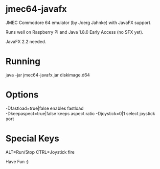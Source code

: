 jmec64-javafx
=============
JMEC Commodore 64 emulator (by Joerg Jahnke) with JavaFX support.

Runs well on Raspberry PI and Java 1.8.0 Early Access (no SFX yet).

JavaFX 2.2 needed.

Running
=======
java -jar jmec64-javafx.jar diskimage.d64

Options
=======
-Dfastload=true|false      enables fastload<br>
-Dkeepaspect=true|false    keeps aspect ratio
-Djoystick=0|1             select joystick port

Special Keys
=============
ALT=Run/Stop
CTRL=Joystick fire

Have Fun :)
